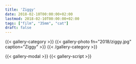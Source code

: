 ```yaml
---
title: 'Ziggy'
date: 2018-02-10T00:00:00+02:00
lastmod: 2018-02-10T00:00:00+02:00
tags: ["film", "35mm", "cat"]
draft: false
---
```

{{< gallery-category >}}
    {{< gallery-photo fn="2018/ziggy.jpg" caption="Ziggy" >}}
{{< /gallery-category >}}

{{< gallery-modal >}}
{{< gallery-script >}}
<!--more-->
